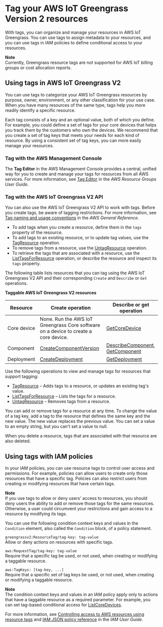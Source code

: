 # Tag your AWS IoT Greengrass Version 2 resources<a name="tag-resources"></a>

With tags, you can organize and manage your resources in AWS IoT Greengrass\. You can use tags to assign metadata to your resources, and you can use tags in IAM policies to define conditional access to your resources\.

**Note**  
Currently, Greengrass resource tags are not supported for AWS IoT billing groups or cost allocation reports\.

## Using tags in AWS IoT Greengrass V2<a name="tag-basics"></a>

You can use tags to categorize your AWS IoT Greengrass resources by purpose, owner, environment, or any other classification for your use case\. When you have many resources of the same type, tags help you more readily identify a specific resource\.

Each tag consists of a key and an optional value, both of which you define\. For example, you could define a set of tags for your core devices that helps you track them by the customers who own the devices\. We recommend that you create a set of tag keys that meets your needs for each kind of resource\. By using a consistent set of tag keys, you can more easily manage your resources\.

### Tag with the AWS Management Console<a name="use-tag-console"></a>

The **Tag Editor** in the AWS Management Console provides a central, unified way for you to create and manage your tags for resources from all AWS services\. For more information, see [Tag Editor](https://docs.aws.amazon.com/ARG/latest/userguide/tag-editor.html) in the *AWS Resource Groups User Guide*\.

### Tag with the AWS IoT Greengrass V2 API<a name="use-tag-api"></a>

You can also use the AWS IoT Greengrass V2 API to work with tags\. Before you create tags, be aware of tagging restrictions\. For more information, see [Tag naming and usage conventions](https://docs.aws.amazon.com/general/latest/gr/aws_tagging.html#tag-conventions) in the *AWS General Reference*\.
+ To add tags when you create a resource, define them in the `tags` property of the resource\.
+ To add tags to an existing resource, or to update tag values, use the [TagResource](https://docs.aws.amazon.com/greengrass/v2/APIReference/API_TagResource.html) operation\.
+ To remove tags from a resource, use the [UntagResource](https://docs.aws.amazon.com/greengrass/v2/APIReference/API_UntagResource.html) operation\.
+ To retrieve the tags that are associated with a resource, use the [ListTagsForResource](https://docs.aws.amazon.com/greengrass/v2/APIReference/API_ListTagsForResource.html) operation, or describe the resource and inspect its `tags` property\.

The following table lists resources that you can tag using the AWS IoT Greengrass V2 API and their corresponding `Create` and `Describe` or `Get` operations\.


**Taggable AWS IoT Greengrass V2 resources**  

| Resource | Create operation | Describe or get operation | 
| --- | --- | --- | 
| Core device |  None\. Run the AWS IoT Greengrass Core software on a device to create a core device\.  |  [GetCoreDevice](https://docs.aws.amazon.com/greengrass/v2/APIReference/API_GetCoreDevice.html)  | 
| Component |  [CreateComponentVersion](https://docs.aws.amazon.com/greengrass/v2/APIReference/API_CreateComponentVersion.html)  |  [DescribeComponent](https://docs.aws.amazon.com/greengrass/v2/APIReference/API_DescribeComponent.html), [GetComponent](https://docs.aws.amazon.com/greengrass/v2/APIReference/API_GetComponent.html)  | 
| Deployment |  [CreateDeployment](https://docs.aws.amazon.com/greengrass/v2/APIReference/API_CreateDeployment.html)  |  [GetDeployment](https://docs.aws.amazon.com/greengrass/v2/APIReference/API_GetDeployment.html)  | 

Use the following operations to view and manage tags for resources that support tagging:
+ [TagResource](https://docs.aws.amazon.com/greengrass/v2/APIReference/API_TagResource.html) – Adds tags to a resource, or updates an existing tag's value\.
+ [ListTagsForResource](https://docs.aws.amazon.com/greengrass/v2/APIReference/API_ListTagsForResource.html) – Lists the tags for a resource\.
+ [UntagResource](https://docs.aws.amazon.com/greengrass/v2/APIReference/API_UntagResource.html) – Removes tags from a resource\.

You can add or remove tags for a resource at any time\. To change the value of a tag key, add a tag to the resource that defines the same key and the new value\. The new value replaces the previous value\. You can set a value to an empty string, but you can't set a value to null\.

When you delete a resource, tags that are associated with that resource are also deleted\.

## Using tags with IAM policies<a name="tags-iam"></a>

In your IAM policies, you can use resource tags to control user access and permissions\. For example, policies can allow users to create only those resources that have a specific tag\. Policies can also restrict users from creating or modifying resources that have certain tags\.

**Note**  
If you use tags to allow or deny users' access to resources, you should deny users the ability to add or remove those tags for the same resources\. Otherwise, a user could circumvent your restrictions and gain access to a resource by modifying its tags\.

You can use the following condition context keys and values in the `Condition` element, also called the `Condition` block, of a policy statement\.

`greengrassv2:ResourceTag/tag-key: tag-value`  
Allow or deny actions on resources with specific tags\.

`aws:RequestTag/tag-key: tag-value`  
Require that a specific tag be used, or not used, when creating or modifying a taggable resource\.

`aws:TagKeys: [tag-key, ...]`  
Require that a specific set of tag keys be used, or not used, when creating or modifying a taggable resource\.

**Note**  
The condition context keys and values in an IAM policy apply only to actions that have a taggable resource as a required parameter\. For example, you can set tag\-based conditional access for [ListCoreDevices](https://docs.aws.amazon.com/greengrass/v2/APIReference/API_ListCoreDevices.html)\. 

For more information, see [Controlling access to AWS resources using resource tags](https://docs.aws.amazon.com/IAM/latest/UserGuide/access_tags.html) and [IAM JSON policy reference](https://docs.aws.amazon.com/IAM/latest/UserGuide/reference_policies.html) in the *IAM User Guide*\.